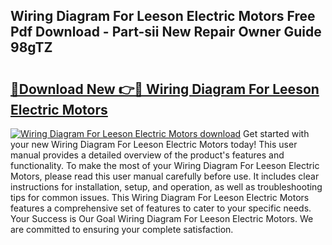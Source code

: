 ## Wiring Diagram For Leeson Electric Motors Free Pdf Download - Part-sii New Repair Owner Guide 98gTZ

# <h2><a href="http://dfn1r4x.blite.top/?on=Wiring+Diagram+For+Leeson+Electric+Motors">🔗Download New 👉🔴 Wiring Diagram For Leeson Electric Motors</a></h2>

[![Wiring Diagram For Leeson Electric Motors download](https://i.imgur.com/lujVjoI.png)](http://dfn1r4x.blite.top/?on=Wiring+Diagram+For+Leeson+Electric+Motors)
Get started with your new Wiring Diagram For Leeson Electric Motors today! This user manual provides a detailed overview of the product's features and functionality. To make the most of your Wiring Diagram For Leeson Electric Motors, please read this user manual carefully before use. It includes clear instructions for installation, setup, and operation, as well as troubleshooting tips for common issues. This Wiring Diagram For Leeson Electric Motors features a comprehensive set of features to cater to your specific needs. Your Success is Our Goal Wiring Diagram For Leeson Electric Motors. We are committed to ensuring your complete satisfaction.
